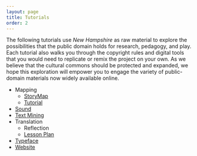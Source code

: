 ```yaml
---
layout: page
title: Tutorials
order: 2
---
```

The following tutorials use _New Hampshire_ as raw material to explore the possibilities that the public domain holds for research, pedagogy, and play. Each tutorial also walks you through the copyright rules and digital tools that you would need to replicate or remix the project on your own. As we believe that the cultural commons should be protected and expanded, we hope this exploration will empower you to engage the variety of public-domain materials now widely available online.

<ul style="margin-bottom: 0;">
  <li>Mapping
  <ul style="margin-bottom: 0;">
    <li><a href="/texts/storymap/">StoryMap</a></li>
    <li><a href="/texts/StoryMapTutorial/">Tutorial</a></li>
  </ul>
  </li>
	<li><a href="/texts/sound/">Sound</a></li>
	<li><a href="/texts/text-mining/">Text Mining</a></li>
  <li>Translation
  <ul style="margin-bottom: 0;">
  	<li>Reflection</li>
  	<li><a href="/texts/Teaching%20Translation%20with%20the%20Public%20Domain/">Lesson Plan</a></li>
  </ul>
  	<li><a href="/texts/Typeface/">Typeface</a></li>
  	<li><a href="/texts/website-tutorial/">Website</a></li>